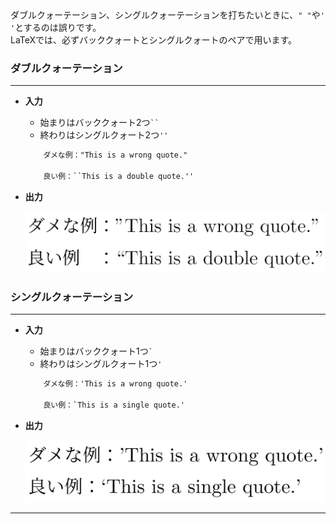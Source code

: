 <!--24-->
<!--クォーテーションの書き方-->

<aside class="warning">
    <div>
    ダブルクォーテーション、シングルクォーテーションを打ちたいときに、<code>" "</code>や<code>' '</code>とするのは誤りです。<br>
    LaTeXでは、必ずバッククォートとシングルクォートのペアで用います。
    </div>
</aside>

### ダブルクォーテーション
---
- **入力**
    - 始まりはバッククォート2つ<code>``</code>
    - 終わりはシングルクォート2つ`''`
        
    ```latex
        ダメな例："This is a wrong quote."
        
        良い例：``This is a double quote.''
    ```
    
- **出力**

    ![ダブルクォーテーションの正誤](./quotation-mark/1.png "max-width=450px")


### シングルクォーテーション
---
- **入力**
    - 始まりはバッククォート1つ<code>`</code>
    - 終わりはシングルクォート1つ<code>'</code>
        
    ```latex
        ダメな例：'This is a wrong quote.'
        
        良い例：`This is a single quote.'
    ```
    
- **出力**    

    ![シングルクォーテーションの正誤](./quotation-mark/2.png "max-width=450px")

---

